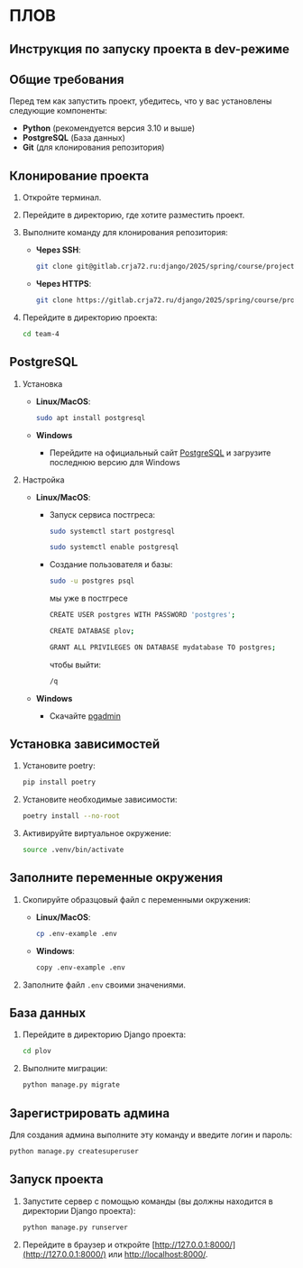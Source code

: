 # ПЛОВ

## Инструкция по запуску проекта в dev-режиме

## Общие требования

Перед тем как запустить проект, убедитесь, что у вас установлены следующие компоненты:

- **Python** (рекомендуется версия 3.10 и выше)
- **PostgreSQL** (База данных)
- **Git** (для клонирования репозитория)

## Клонирование проекта

1. Откройте терминал.
2. Перейдите в директорию, где хотите разместить проект.
3. Выполните команду для клонирования репозитория:
   - **Через SSH**:

     ```bash
     git clone git@gitlab.crja72.ru:django/2025/spring/course/projects/team-4.git
     ```

   - **Через HTTPS**:

     ```bash
     git clone https://gitlab.crja72.ru/django/2025/spring/course/projects/team-4.git
     ```

4. Перейдите в директорию проекта:

   ```bash
   cd team-4
   ```

## PostgreSQL

1. Установка

   - **Linux/MacOS**:

      ```bash
      sudo apt install postgresql
      ```
   - **Windows**
      - Перейдите на официальный сайт [PostgreSQL](https://www.postgresql.org/download/) и загрузите последнюю версию для Windows
2. Настройка
   - **Linux/MacOS**:
      - Запуск сервиса постгреса:

         ```bash
         sudo systemctl start postgresql
         ```
         ```bash
         sudo systemctl enable postgresql
         ```
      - Создание пользователя и базы:

         ```bash
         sudo -u postgres psql
         ```
         мы уже в постгресе
         ```bash
         CREATE USER postgres WITH PASSWORD 'postgres';
         ```
         ```bash
         CREATE DATABASE plov;
         ```
         ```bash
         GRANT ALL PRIVILEGES ON DATABASE mydatabase TO postgres;
         ```

         чтобы выйти:
         ```bash
         /q
         ```

   - **Windows**
      - Скачайте [pgadmin](https://www.pgadmin.org/download/)

## Установка зависимостей

1. Установите poetry:

   ```bash
   pip install poetry
   ```

2. Установите необходимые зависимости:

   ```bash
   poetry install --no-root
   ```

3. Активируйте виртуальное окружение:

   ```bash
   source .venv/bin/activate
   ```

## Заполните переменные окружения

1. Скопируйте образцовый файл с переменными окружения:
   - **Linux/MacOS**:

     ```bash
     cp .env-example .env
     ```

   - **Windows**:

     ```bash
     copy .env-example .env
     ```

2. Заполните файл `.env` своими значениями.


## База данных

1. Перейдите в директорию Django проекта:

   ```bash
   cd plov
   ```

2. Выполните миграции:

   ```bash
   python manage.py migrate
   ```

## Зарегистрировать админа

Для создания админа выполните эту команду и введите логин и пароль:

```bash
python manage.py createsuperuser
```

## Запуск проекта

1. Запустите сервер с помощью команды (вы должны находится в директории Django проекта):

   ```bash
   python manage.py runserver
   ```

2. Перейдите в браузер и откройте [http://127.0.0.1:8000/](http://127.0.0.1:8000/)
   или [http://localhost:8000/](http://localhost:8000/).


